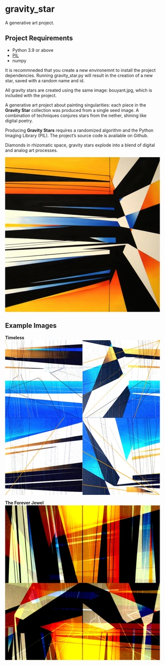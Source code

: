 # gravity_star
A generative art project.

## Project Requirements
- Python 3.9 or above
- [PIL](https://pillow.readthedocs.io/en/stable/)
- numpy

It is recommneded that you create a new environemnt to install the project dependencies. Running gravity_star.py will result in the creation of a new star, saved with a random name and id. 

All gravity stars are created using the same image: bouyant.jpg, which is included with the project.

A generative art project about painting singularities: each piece in the **Gravity Star** collection was produced from a single seed image. A combination of techniques conjures stars from the nether, shining like digital poetry.

Producing **Gravity Stars** requires a randomized algorithm and the Python Imaging Library (PIL). The project’s source code is available on Github.

Diamonds in rhizomatic space, gravity stars explode into a blend of digital and analog art processes.

![bouyant](https://github.com/ramza/gravity_star/blob/main/bouyant.jpg)

## Example Images

**Timeless**
![timeless](https://github.com/ramza/gravity_star/blob/main/timeless_x672.jpg)

**The Forever Jewel**
![forever](https://github.com/ramza/gravity_star/blob/main/forever_jewel953.jpg)